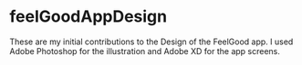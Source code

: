 # feelGoodAppDesign
These are my initial contributions to the Design of the FeelGood app. I used Adobe Photoshop for the illustration and Adobe XD for the app screens.
